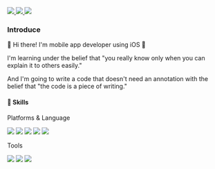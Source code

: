 <a href="https://devmin97.tistory.com/">
  <img src="https://img.shields.io/badge/Blog-CE3DF3?style=for-the-badge&logo=tistory"/>
</a>

<a href="mailto:cow970814@kakao.com">
  <img src="https://img.shields.io/badge/Mail-EA4335?style=for-the-badge&logo=gmail&logoColor=white"/>
</a>

<a href="https://www.gyoungmin.blog/">
  <img src="https://img.shields.io/badge/Portpolio-FFFFFF?style=for-the-badge"/>
</a>

<br/>

### Introduce

👋 Hi there! I'm mobile app developer using iOS 👋

I'm learning under the belief that "you really know only when you can explain it to others easily."

And I'm going to write a code that doesn't need an annotation with the belief that "the code is a piece of writing."

#### 💪 Skills
Platforms & Language

<img src="https://img.shields.io/badge/iOS-000000?style=for-the-badge&logo=apple"/> <img src="https://img.shields.io/badge/Swift-F05138?style=for-the-badge&logo=swift&logoColor=white"/> <img src="https://img.shields.io/badge/SwiftUI-0076FD?style=for-the-badge&logo=swift&logoColor=white"/> <img src="https://img.shields.io/badge/CoreData-000000?style=for-the-badge&logo=ios&logoColor=white"/> <img src="https://img.shields.io/badge/Python-3776AB?style=for-the-badge&logo=python&logoColor=white"/>

Tools

<img src="https://img.shields.io/badge/ReactiveX-B7178C?style=for-the-badge&logo=reactivex"/> <img src="https://img.shields.io/badge/Firebase-FFCA28?style=for-the-badge&logo=Firebase&logoColor=black"/> <img src="https://img.shields.io/badge/Git-F05032?style=for-the-badge&logo=git&logoColor=white"/>
